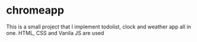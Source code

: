 # chromeapp

This is a small project that I implement todolist, clock and weather app all in one. HTML, CSS and Vanila JS are used

